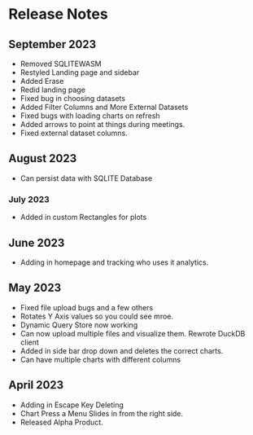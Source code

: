 # Release Notes

## September 2023

- Removed SQLITEWASM
- Restyled Landing page and sidebar
- Added Erase
- Redid landing page
- Fixed bug in choosing datasets
- Added Filter Columns and More External Datasets
- Fixed bugs with loading charts on refresh
- Added arrows to point at things during meetings.
- Fixed external dataset columns.

## August 2023

- Can persist data with SQLITE Database

### July 2023

- Added in custom Rectangles for plots

## June 2023

- Adding in homepage and tracking who uses it analytics.

## May 2023

- Fixed file upload bugs and a few others
- Rotates Y Axis values so you could see mroe.
- Dynamic Query Store now working
- Can now upload multiple files and visualize them. Rewrote DuckDB client
- Added in side bar drop down and deletes the correct charts.
- Can have multiple charts with different columns

## April 2023

- Adding in Escape Key Deleting
- Chart Press a Menu Slides in from the right side.
- Released Alpha Product.
